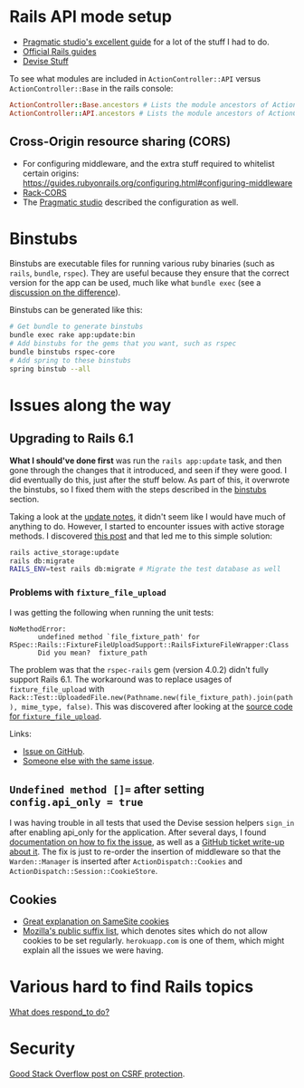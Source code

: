# Rails API mode setup

- [Pragmatic studio's excellent guide][pragmatic-studio-guide] for a lot of the stuff I had to do.
- [Official Rails guides](https://guides.rubyonrails.org/api_app.html#changing-an-existing-application)
- [Devise Stuff](https://github.com/heartcombo/devise/issues/4997)

To see what modules are included in `ActionController::API` versus `ActionController::Base` in the rails console:

```ruby
ActionController::Base.ancestors # Lists the module ancestors of ActionController::Base
ActionController::API.ancestors # Lists the module ancestors of ActionController::API
```

## Cross-Origin resource sharing (CORS)

- For configuring middleware, and the extra stuff required to whitelist certain origins:
  https://guides.rubyonrails.org/configuring.html#configuring-middleware
- [Rack-CORS](https://github.com/cyu/rack-cors)
- The [Pragmatic studio][pragmatic-studio-guide] described the configuration as well.

# Binstubs

Binstubs are executable files for running various ruby binaries (such as `rails`, `bundle`, `rspec`). They are useful
because they ensure that the correct version for the app can be used, much like what `bundle exec` (see a [discussion on the difference](https://stackoverflow.com/questions/44688321/should-i-use-bundle-exec-or-rails-binstubs)).

Binstubs can be generated like this:

```bash
# Get bundle to generate binstubs
bundle exec rake app:update:bin
# Add binstubs for the gems that you want, such as rspec
bundle binstubs rspec-core
# Add spring to these binstubs
spring binstub --all
```

[pragmatic-studio-guide]: https://pragmaticstudio.com/tutorials/rails-session-cookies-for-api-authentication

# Issues along the way

## Upgrading to Rails 6.1

**What I should've done first** was run the `rails app:update` task, and then gone through the changes
that it introduced, and seen if they were good. I did eventually do this, just after the stuff below.
As part of this, it overwrote the binstubs, so I fixed them with the steps described in the [binstubs](#binstubs) section.

Taking a look at the [update notes](https://guides.rubyonrails.org/upgrading_ruby_on_rails.html#upgrading-from-rails-6-0-to-rails-6-1), it didn't seem like I would have much of anything to do.
However, I started to encounter issues with active storage methods. I discovered [this post](https://stackoverflow.com/questions/58373159/unknown-attribute-service-name-for-activestorageblob) and that led me to this simple solution:

```bash
rails active_storage:update
rails db:migrate
RAILS_ENV=test rails db:migrate # Migrate the test database as well
```

### Problems with `fixture_file_upload`

I was getting the following when running the unit tests:

```
NoMethodError:
       undefined method `file_fixture_path' for RSpec::Rails::FixtureFileUploadSupport::RailsFixtureFileWrapper:Class
       Did you mean?  fixture_path
```

The problem was that the `rspec-rails` gem (version 4.0.2) didn't fully support Rails 6.1. The workaround was to replace usages of `fixture_file_upload` with
`Rack::Test::UploadedFile.new(Pathname.new(file_fixture_path).join(path), mime_type, false)`. This was discovered after looking at the [source code for `fixture_file_upload`](https://api.rubyonrails.org/classes/ActionDispatch/TestProcess/FixtureFile.html#method-i-fixture_file_upload).

Links:

- [Issue on GitHub](https://github.com/rspec/rspec-rails/issues/2439).
- [Someone else with the same issue](https://github.com/egiurleo/fixture-file-upload-test/commit/e2524d11220bb8169b42aaa5235d214ba8a1dd56).

## `Undefined method []=` after setting `config.api_only = true`

I was having trouble in all tests that used the Devise session helpers `sign_in` after enabling api_only for the application.
After several days, I found [documentation on how to fix the issue](https://github.com/heartcombo/devise#testing), as well as
a [GitHub ticket write-up about it](https://github.com/heartcombo/devise/issues/4696).
The fix is just to re-order the insertion of middleware so that the `Warden::Manager` is inserted after
`ActionDispatch::Cookies` and `ActionDispatch::Session::CookieStore`.

## Cookies

- [Great explanation on SameSite cookies](https://web.dev/samesite-cookies-explained/)
- [Mozilla's public suffix list](https://publicsuffix.org/list/), which denotes sites which do not
  allow cookies to be set regularly. `herokuapp.com` is one of them, which might explain all the issues we were having.

# Various hard to find Rails topics

[What does respond_to do?](https://api.rubyonrails.org/classes/ActionController/MimeResponds.html#method-i-respond_to)

# Security

[Good Stack Overflow post on CSRF protection](https://stackoverflow.com/questions/20504846/why-is-it-common-to-put-csrf-prevention-tokens-in-cookies).
